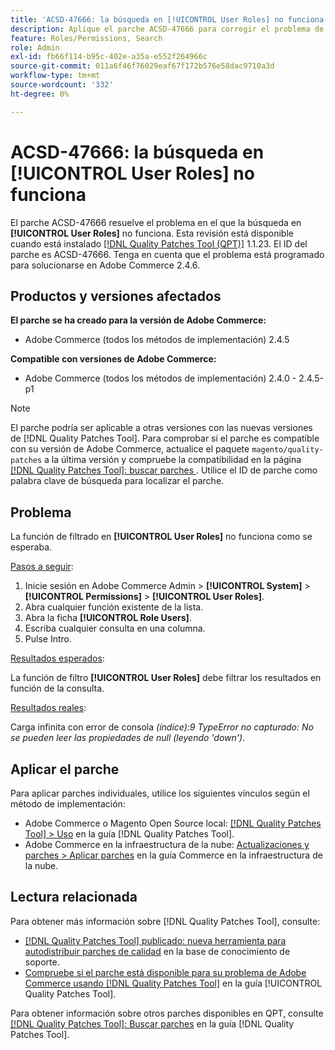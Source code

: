 ```yaml
---
title: 'ACSD-47666: la búsqueda en [!UICONTROL User Roles] no funciona'
description: Aplique el parche ACSD-47666 para corregir el problema de Adobe Commerce en el que la función de filtrado de [!UICONTROL User Roles] no funciona como se esperaba.
feature: Roles/Permissions, Search
role: Admin
exl-id: fb66f114-b95c-402e-a35a-e552f264966c
source-git-commit: 011a6f46f76029eaf67f172b576e58dac9710a3d
workflow-type: tm+mt
source-wordcount: '332'
ht-degree: 0%

---
```


# ACSD-47666: la búsqueda en **[!UICONTROL User Roles]** no funciona

El parche ACSD-47666 resuelve el problema en el que la búsqueda en **[!UICONTROL User Roles]** no funciona. Esta revisión está disponible cuando está instalado [[!DNL Quality Patches Tool (QPT)]](https://experienceleague.adobe.com/en/docs/commerce-operations/tools/quality-patches-tool/quality-patches-tool-to-self-serve-quality-patches) 1.1.23. El ID del parche es ACSD-47666. Tenga en cuenta que el problema está programado para solucionarse en Adobe Commerce 2.4.6.

## Productos y versiones afectados

**El parche se ha creado para la versión de Adobe Commerce:**

* Adobe Commerce (todos los métodos de implementación) 2.4.5

**Compatible con versiones de Adobe Commerce:**

* Adobe Commerce (todos los métodos de implementación) 2.4.0 - 2.4.5-p1

>[!NOTE]
>
>El parche podría ser aplicable a otras versiones con las nuevas versiones de [!DNL Quality Patches Tool]. Para comprobar si el parche es compatible con su versión de Adobe Commerce, actualice el paquete `magento/quality-patches` a la última versión y compruebe la compatibilidad en la página [[!DNL Quality Patches Tool]: buscar parches ](https://experienceleague.adobe.com/tools/commerce-quality-patches/index.html). Utilice el ID de parche como palabra clave de búsqueda para localizar el parche.

## Problema

La función de filtrado en **[!UICONTROL User Roles]** no funciona como se esperaba.

<u>Pasos a seguir</u>:

1. Inicie sesión en Adobe Commerce Admin > **[!UICONTROL System]** > **[!UICONTROL Permissions]** > **[!UICONTROL User Roles]**.
1. Abra cualquier función existente de la lista.
1. Abra la ficha **[!UICONTROL Role Users]**.
1. Escriba cualquier consulta en una columna.
1. Pulse Intro.

<u>Resultados esperados</u>:

La función de filtro **[!UICONTROL User Roles]** debe filtrar los resultados en función de la consulta.

<u>Resultados reales</u>:

Carga infinita con error de consola _(índice):9 TypeError no capturado: No se pueden leer las propiedades de null (leyendo &#39;down&#39;)_.

## Aplicar el parche

Para aplicar parches individuales, utilice los siguientes vínculos según el método de implementación:

* Adobe Commerce o Magento Open Source local: [[!DNL Quality Patches Tool] > Uso](/help/tools/quality-patches-tool/usage.md) en la guía [!DNL Quality Patches Tool].
* Adobe Commerce en la infraestructura de la nube: [Actualizaciones y parches > Aplicar parches](https://experienceleague.adobe.com/docs/commerce-cloud-service/user-guide/develop/upgrade/apply-patches.html) en la guía Commerce en la infraestructura de la nube. 

## Lectura relacionada

Para obtener más información sobre [!DNL Quality Patches Tool], consulte:

* [[!DNL Quality Patches Tool] publicado: nueva herramienta para autodistribuir parches de calidad](https://experienceleague.adobe.com/en/docs/commerce-operations/tools/quality-patches-tool/quality-patches-tool-to-self-serve-quality-patches) en la base de conocimiento de soporte.
* [Compruebe si el parche está disponible para su problema de Adobe Commerce usando [!DNL Quality Patches Tool]](/help/tools/quality-patches-tool/patches-available-in-qpt/check-patch-for-magento-issue-with-magento-quality-patches.md) en la guía [!UICONTROL Quality Patches Tool].


Para obtener información sobre otros parches disponibles en QPT, consulte [[!DNL Quality Patches Tool]: Buscar parches](https://experienceleague.adobe.com/tools/commerce-quality-patches/index.html) en la guía [!DNL Quality Patches Tool].
